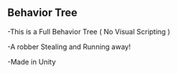 ## Behavior Tree

-This is a Full Behavior Tree ( No Visual Scripting )

-A robber Stealing and Running away!

-Made in Unity

